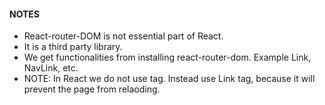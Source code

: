 #### NOTES
- React-router-DOM is not essential part of React. 
- It is a third party library.
- We get functionalities from installing react-router-dom. Example Link, NavLink, etc.
- NOTE: In React we do not use <a> tag. Instead use Link tag, because it will prevent the page from relaoding.
